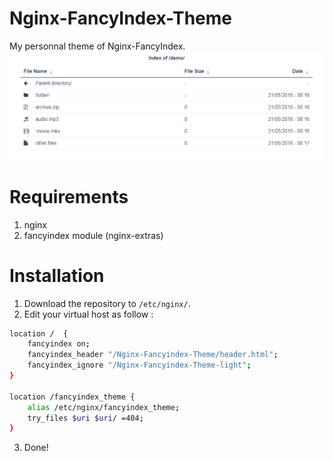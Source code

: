 # Nginx-FancyIndex-Theme
My personnal theme of Nginx-FancyIndex.
![screenshot](https://github.com/ArtyumX/Nginx-FancyIndex-Theme/raw/master/screenshot.PNG)

# Requirements
1. nginx
2. fancyindex module (nginx-extras)

# Installation
1. Download the repository to `/etc/nginx/`.
2. Edit your virtual host as follow :
```bash
location /  {
    fancyindex on;
    fancyindex_header "/Nginx-Fancyindex-Theme/header.html";
    fancyindex_ignore "/Nginx-Fancyindex-Theme-light";
}

location /fancyindex_theme {
    alias /etc/nginx/fancyindex_theme;
    try_files $uri $uri/ =404;
}

```
3. Done!
